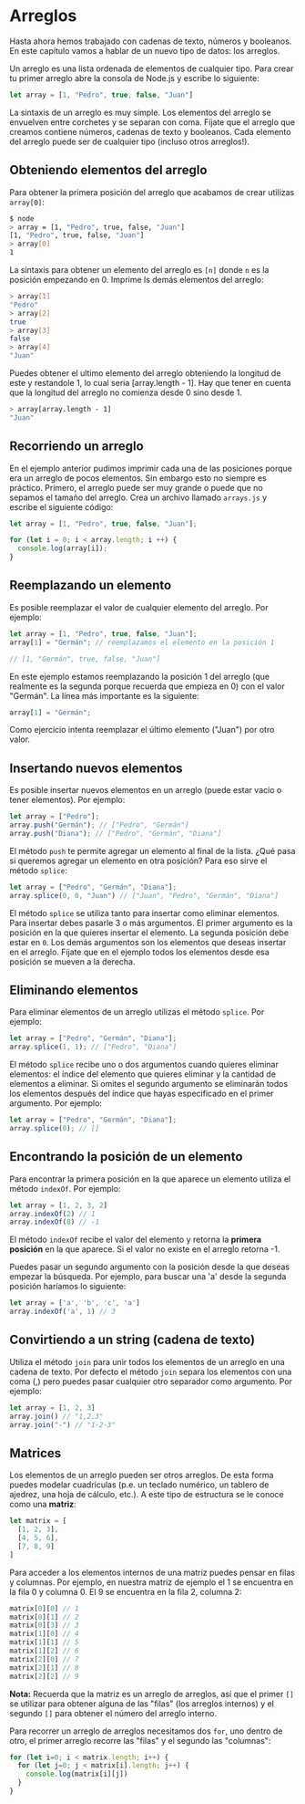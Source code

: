# Arreglos

Hasta ahora hemos trabajado con cadenas de texto, números y booleanos. En este capítulo vamos a hablar de un nuevo tipo de datos: los arreglos.

Un arreglo es una lista ordenada de elementos de cualquier tipo. Para crear tu primer arreglo abre la consola de Node.js y escribe lo siguiente:

```javascript
let array = [1, "Pedro", true, false, "Juan"]
```

La sintaxis de un arreglo es muy simple. Los elementos del arreglo se envuelven entre corchetes y se separan con coma. Fíjate que el arreglo que creamos contiene números, cadenas de texto y booleanos. Cada elemento del arreglo puede ser de cualquier tipo \(incluso otros arreglos!\).

## Obteniendo elementos del arreglo

Para obtener la primera posición del arreglo que acabamos de crear utilizas `array[0]`:

```bash
$ node
> array = [1, "Pedro", true, false, "Juan"]
[1, "Pedro", true, false, "Juan"]
> array[0]
1
```

La sintaxis para obtener un elemento del arreglo es `[n]` donde `n` es la posición empezando en 0. Imprime ls demás elementos del arreglo:

```bash
> array[1]
"Pedro"
> array[2]
true
> array[3]
false
> array[4]
"Juan"
```

Puedes obtener el ultimo elemento del arreglo obteniendo la longitud de este y restandole 1, lo cual seria \[array.length - 1\]. Hay que tener en cuenta que la longitud del arreglo no comienza desde 0 sino desde 1.

```bash
> array[array.length - 1]
"Juan"
```

## Recorriendo un arreglo

En el ejemplo anterior pudimos imprimir cada una de las posiciones porque era un arreglo de pocos elementos. Sin embargo esto no siempre es práctico. Primero, el arreglo puede ser muy grande o puede que no sepamos el tamaño del arreglo. Crea un archivo llamado `arrays.js` y escribe el siguiente código:

```javascript
let array = [1, "Pedro", true, false, "Juan"];

for (let i = 0; i < array.length; i ++) {
  console.log(array[i]);
}
```

## Reemplazando un elemento

Es posible reemplazar el valor de cualquier elemento del arreglo. Por ejemplo:

```javascript
let array = [1, "Pedro", true, false, "Juan"];
array[1] = "Germán"; // reemplazamos el elemento en la posición 1

// [1, "Germán", true, false, "Juan"]
```

En este ejemplo estamos reemplazando la posición 1 del arreglo \(que realmente es la segunda porque recuerda que empieza en 0\) con el valor "Germán". La línea más importante es la siguiente:

```javascript
array[1] = "Germán";
```

Como ejercicio intenta reemplazar el último elemento \("Juan"\) por otro valor.

## Insertando nuevos elementos

Es posible insertar nuevos elementos en un arreglo \(puede estar vacío o tener elementos\). Por ejemplo:

```javascript
let array = ["Pedro"];
array.push("Germán"); // ["Pedro", "Germán"]
array.push("Diana"); // ["Pedro", "Germán", "Diana"]
```

El método `push` te permite agregar un elemento al final de la lista. ¿Qué pasa si queremos agregar un elemento en otra posición? Para eso sirve el método `splice`:

```javascript
let array = ["Pedro", "Germán", "Diana"];
array.splice(0, 0, "Juan") // ["Juan", "Pedro", "Germán", "Diana"]
```

El método `splice` se utiliza tanto para insertar como eliminar elementos. Para insertar debes pasarle 3 o más argumentos. El primer argumento es la posición en la que quieres insertar el elemento. La segunda posición debe estar en `0`. Los demás argumentos son los elementos que deseas insertar en el arreglo. Fíjate que en el ejemplo todos los elementos desde esa posición se mueven a la derecha.

## Eliminando elementos

Para eliminar elementos de un arreglo utilizas el método `splice`. Por ejemplo:

```javascript
let array = ["Pedro", "Germán", "Diana"];
array.splice(1, 1); // ["Pedro", "Diana"]
```

El método `splice` recibe uno o dos argumentos cuando quieres eliminar elementos: el índice del elemento que quieres eliminar y la cantidad de elementos a eliminar. Si omites el segundo argumento se eliminarán todos los elementos después del índice que hayas especificado en el primer argumento. Por ejemplo:

```javascript
let array = ["Pedro", "Germán", "Diana"];
array.splice(0); // []
```

## Encontrando la posición de un elemento

Para encontrar la primera posición en la que aparece un elemento utiliza el método `indexOf`. Por ejemplo:

```javascript
let array = [1, 2, 3, 2]
array.indexOf(2) // 1
array.indexOf(8) // -1
```

El método `indexOf` recibe el valor del elemento y retorna la **primera posición** en la que aparece. Si el valor no existe en el arreglo retorna -1.

Puedes pasar un segundo argumento con la posición desde la que deseas empezar la búsqueda. Por ejemplo, para buscar una 'a' desde la segunda posición haríamos lo siguiente:

```javascript
let array = ['a', 'b', 'c', 'a']
array.indexOf('a', 1) // 3
```

## Convirtiendo a un string (cadena de texto)

Utiliza el método `join` para unir todos los elementos de un arreglo en una cadena de texto. Por defecto el método `join` separa los elementos con una coma (,) pero puedes pasar cualquier otro separador como argumento. Por ejemplo:

```javascript
let array = [1, 2, 3]
array.join() // "1,2,3"
array.join("-") // "1-2-3"
```

## Matrices

Los elementos de un arreglo pueden ser otros arreglos. De esta forma puedes modelar cuadrículas (p.e. un teclado numérico, un tablero de ajedrez, una hoja de cálculo, etc.). A este tipo de estructura se le conoce como una **matriz**:

```javascript
let matrix = [
  [1, 2, 3],
  [4, 5, 6],
  [7, 8, 9]
]
```

Para acceder a los elementos internos de una matriz puedes pensar en filas y columnas. Por ejemplo, en nuestra matriz de ejemplo el 1 se encuentra en la fila 0 y columna 0. El 9 se encuentra en la fila 2, columna 2:

```javascript
matrix[0][0] // 1
matrix[0][1] // 2
matrix[0][3] // 3
matrix[1][0] // 4
matrix[1][1] // 5
matrix[1][2] // 6
matrix[2][0] // 7
matrix[2][1] // 8
matrix[2][2] // 9
```

**Nota:** Recuerda que la matriz es un arreglo de arreglos, así que el primer `[]` se utilizar para obtener alguna de las "filas" (los arreglos internos) y el segundo `[]` para obtener el número del arreglo interno.

Para recorrer un arreglo de arreglos necesitamos dos `for`, uno dentro de otro, el primer arreglo recorre las "filas" y el segundo las "columnas":

```javascript
for (let i=0; i < matrix.length; i++) {
  for (let j=0; j < matrix[i].length; j++) {
    console.log(matrix[i][j])
  }
}
```
